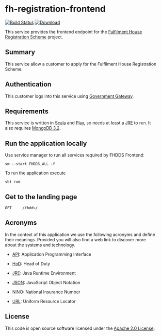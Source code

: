 # fh-registration-frontend

[![Build Status](https://travis-ci.org/hmrc/fh-registration-frontend.svg?branch=master)](https://travis-ci.org/hmrc/fh-registration-frontend) [ ![Download](https://api.bintray.com/packages/hmrc/releases/fh-registration-frontend/images/download.svg) ](https://bintray.com/hmrc/releases/fh-registration-frontend/_latestVersion)

This service provides the frontend endpoint for the [Fulfilment House Registration Scheme](https://www.gov.uk/guidance/fulfilment-house-due-diligence-scheme) project.

## Summary

This service allow a customer to apply for the Fulfilment House Registration Scheme.

## Authentication

This customer logs into this service using [Government Gateway](http://www.gateway.gov.uk/).

## Requirements

This service is written in [Scala](http://www.scala-lang.org/) and [Play](http://playframework.com/), so needs at least a [JRE] to run. It also
requires [MongoDB 3.2](https://www.mongodb.com/).

## Run the application locally

Use service manager to run all services required by FHDDS Frontend:

```
sm --start FHDDS_ALL -f
```

To run the application execute
```
sbt run
```

## Get to the landing page

```
GET   	/fhdds/
```

## Acronyms

In the context of this application we use the following acronyms and define their
meanings. Provided you will also find a web link to discover more about the systems
and technology.

* [API]: Application Programming Interface

* [HoD]: Head of Duty

* [JRE]: Java Runtime Environment

* [JSON]: JavaScript Object Notation

* [NINO]: National Insurance Number

* [URL]: Uniform Resource Locator


License
---
This code is open source software licensed under the [Apache 2.0 License]("http://www.apache.org/licenses/LICENSE-2.0.html").

[NPS]: http://www.publications.parliament.uk/pa/cm201012/cmselect/cmtreasy/731/73107.htm
[HoD]: http://webarchive.nationalarchives.gov.uk/+/http://www.hmrc.gov.uk/manuals/sam/samglossary/samgloss249.htm
[NINO]: http://www.hmrc.gov.uk/manuals/nimmanual/nim39110.htm
[National Insurance]: https://www.gov.uk/national-insurance/overview
[JRE]: http://www.oracle.com/technetwork/java/javase/overview/index.html
[API]: https://en.wikipedia.org/wiki/Application_programming_interface
[URL]: https://en.wikipedia.org/wiki/Uniform_Resource_Locator
[State Pension]: https://www.gov.uk/new-state-pension/overview
[SP]: https://www.gov.uk/new-state-pension/overview
[JSON]: http://json.org/